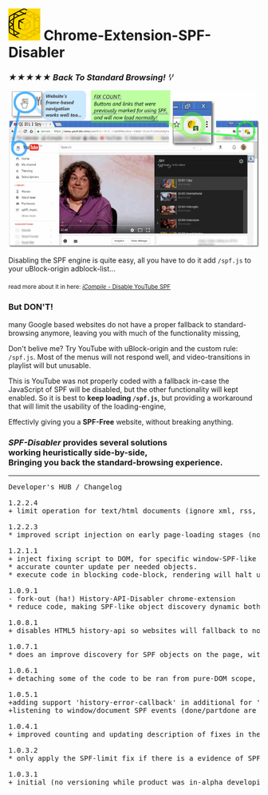 <h1><img src="resources/icon.png" height="64" width="64"/> Chrome-Extension-SPF-Disabler</h1>

<h3><em>★★★★★ Back To Standard Browsing! ꗷ︎</em></h3>

<img src="resources/screenshot_1.png"/>

Disabling the SPF engine is quite easy,
all you have to do it add <code>/spf.js</code> to your uBlock-origin adblock-list...

<sub>read more about it in here: <a href="http://icompile.eladkarako.com/disable-youtube-spf/"><em>iCompile -</em> Disable YouTube SPF</a></sub>

<h3>But <strong>DON'T!</strong></h3>

many Google based websites do not have a proper fallback to standard-browsing anymore,
leaving you with much of the functionality missing,

Don't belive me?
Try YouTube with uBlock-origin and the custom rule: <code>/spf.js</code>.
Most of the menus will not respond well, and video-transitions in playlist will but unusable.

This is YouTube was not properly coded with a fallback in-case the JavaScript of SPF will be disabled, but the other functionality will kept enabled. So it is best to <strong>keep loading <code>/spf.js</code></strong>, but providing a workaround that will limit the usability of the loading-engine,

Effectivly giving you a <strong>SPF-Free</strong> website, without breaking anything.

<h3><em>SPF-Disabler</em> provides several solutions<br/>working heuristically side-by-side,<br/>Bringing you back the standard-browsing experience.</h3>

<hr/>

<pre>
Developer's HUB / Changelog

1.2.2.4
+ limit operation for text/html documents (ignore xml, rss, etc...)

1.2.2.3
* improved script injection on early page-loading stages (no body).

1.2.1.1
+ inject fixing script to DOM, for specific window-SPF-like objects (heuristic) as queried from extension-context-scope.
* accurate counter update per needed objects.
* execute code in blocking code-block, rendering will halt until exeuted. Good thing, more secure.

1.0.9.1
- fork-out (ha!) History-API-Disabler chrome-extension
* reduce code, making SPF-like object discovery dynamic both in extension-scope and in page-scope injection.

1.0.8.1
+ disables HTML5 history-api so websites will fallback to normal browsing.

1.0.7.1
* does an improve discovery for SPF objects on the page, without actually pre-knowning their name. Will help discovery custom-SPF-products such as "ytspf" (youtube's SPF product) and will make the discovery code more heuristic and less hard-coded ;)

1.0.6.1
+ detaching some of the code to be ran from pure-DOM scope, override protection/isolations.

1.0.5.1
+adding support 'history-error-callback' in additional for 'navigate-part-received-callback' which is no-longer available for newer versios of SPF.js
+listening to window/document SPF events (done/partdone are useful the rest are heuristics)

1.0.4.1
+ improved counting and updating description of fixes in the badge-icon.

1.0.3.2
* only apply the SPF-limit fix if there is a evidence of SPF configuration object in the DOM.

1.0.3.1
+ initial (no versioning while product was in-alpha developing :| ).
</pre>

<br/>

<!-- <a href="https://paypal.me/e1adkarak0"><img src="https://www.paypalobjects.com/webstatic/mktg/Logo/pp-logo-100px.png" alt="PayPal Donation"></a> -->